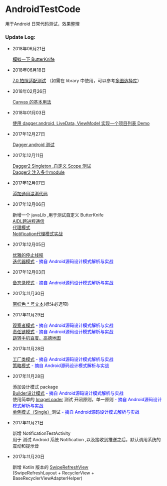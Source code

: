 # AndroidTestCode
用于Android 日常代码测试，效果整理

### Update Log:
 - 2018年06月21日

    [模拟一下 ButterKnife](https://github.com/lvfaqiang/AndroidTestCode/blob/master/app/src/main/java/com/lvfq/code/butterknife/)
 - 2018年06月18日

    [7.0 拍照适配测试](https://github.com/lvfaqiang/AndroidTestCode/blob/master/app/src/main/java/com/lvfq/code/file_provider/FileProviderActivity.java)
    （如需在 library 中使用，可以参考[多图选择库](https://github.com/lvfaqiang/Multi-Image-Selector)）
 - 2018年02月26日
 
    [Canvas 的基本用法](https://github.com/lvfaqiang/AndroidTestCode/tree/master/app/src/main/java/com/lvfq/code/custom/column_1/CanvasTestView1)
 - 2018年01月03日
 
    [使用 dagger.android, LiveData, ViewModel 实现一个项目列表 Demo](https://github.com/lvfaqiang/AndroidTestCode/tree/master/app/src/main/java/com/lvfq/code/architectureComponents)
 - 2017年12月27日
 
    [Dagger.android 测试](https://github.com/lvfaqiang/AndroidTestCode/tree/master/app/src/main/java/com/lvfq/code/dagger_android)
 - 2017年12月11日
 
    [Dagger2 Singleton ,自定义 Scope 测试](https://github.com/lvfaqiang/AndroidTestCode/tree/master/app/src/main/java/com/lvfq/code/dagger2)<br/>
    [Dagger2 注入多个module](https://github.com/lvfaqiang/AndroidTestCode/tree/master/app/src/main/java/com/lvfq/code/dagger2/Dagger2Activity.java)
 - 2017年12月07日
 
    [添加通用混淆代码](https://github.com/lvfaqiang/AndroidTestCode/blob/master/app/proguard-rules.pro)
 - 2017年12月06日
    
    新增一个 javaLib ,用于测试自定义 ButterKnife <br/>
    [AIDL跨进程通信](https://github.com/lvfaqiang/AndroidTestCode/tree/master/app/src/main/java/com/lvfq/code/aidl)<br/>
    [代理模式](https://github.com/lvfaqiang/AndroidTestCode/tree/master/app/src/main/java/com/lvfq/code/proxy)<br/>
    [Notification代理模式实战](https://github.com/lvfaqiang/AndroidTestCode/tree/master/app/src/main/java/com/lvfq/code/proxy/demo)
 - 2017年12月05日
    
    [优雅的停止线程](https://github.com/lvfaqiang/AndroidTestCode/tree/master/app/src/main/java/com/lvfq/code/thread/ThreadMain.java)<br/> 
    [迭代器模式](https://github.com/lvfaqiang/AndroidTestCode/tree/master/app/src/main/java/com/lvfq/code/designpatterns/iterator) <font color="blue"> - 摘自 Android源码设计模式解析与实战</font>
 - 2017年12月03日
    
    [备忘录模式](https://github.com/lvfaqiang/AndroidTestCode/tree/master/app/src/main/java/com/lvfq/code/designpatterns/memo) <font color="blue"> - 摘自 Android源码设计模式解析与实战</font><br/>
 - 2017年11月30日
 
    [带红色 * 号文本](https://github.com/lvfaqiang/AndroidTestCode/tree/master/app/src/main/java/com/lvfq/code/view/MustTextView.kt)(标注必选项)
 - 2017年11月29日

    [观察者模式](https://github.com/lvfaqiang/AndroidTestCode/tree/master/app/src/main/java/com/lvfq/code/designpatterns/observer) <font color="blue"> - 摘自 Android源码设计模式解析与实战</font><br/>
    [责任链模式](https://github.com/lvfaqiang/AndroidTestCode/tree/master/app/src/main/java/com/lvfq/code/designpatterns/dutychain) <font color="blue"> - 摘自 Android源码设计模式解析与实战</font><br/>
    [跳转手机百度、高德地图](https://github.com/lvfaqiang/AndroidTestCode/tree/master/app/src/main/java/com/lvfq/code/map/MapActivity.kt)
 - 2017年11月28日
    
    [工厂类模式](https://github.com/lvfaqiang/AndroidTestCode/tree/master/app/src/main/java/com/lvfq/code/designpatterns/factory) <font color="blue"> - 摘自 Android源码设计模式解析与实战</font><br/>
    [策略模式](https://github.com/lvfaqiang/AndroidTestCode/tree/master/app/src/main/java/com/lvfq/code/designpatterns/strategy) <font color="blue"> - 摘自 Android源码设计模式解析与实战</font>
 - 2017年11月28日
 
    添加设计模式 package<br/>
    [Builder设计模式](https://github.com/lvfaqiang/AndroidTestCode/tree/master/app/src/main/java/com/lvfq/code/designpatterns/builder) <font color="blue"> - 摘自 Android源码设计模式解析与实战</font><br/>
    使用简单的 [ImageLoader](https://github.com/lvfaqiang/AndroidTestCode/tree/master/app/src/main/java/com/lvfq/code/designpatterns/imageload) 测试 开闭原则，单一原则 <font color="blue"> - 摘自 Android源码设计模式解析与实战</font><br/>
    [单例模式（Single）](https://github.com/lvfaqiang/AndroidTestCode/tree/master/app/src/main/java/com/lvfq/code/designpatterns/single)测试<font color="blue"> - 摘自 Android源码设计模式解析与实战</font>
 - 2017年11月21日
 
    新增 NotificationTestActivity <br/>
    用于 测试 Android 系统 Notification ,以及接收到推送之后，默认调用系统的 震动和提示音 
 - 2017年11月20日
 
    新增 Kotlin 版本的 [SwipeRefreshView](https://github.com/lvfaqiang/AndroidTestCode/tree/master/app/src/main/java/com/lvfq/code/swipe) <br/>
    (SwipeRefreshLayout + RecyclerView + BaseRecyclerViewAdapterHelper)